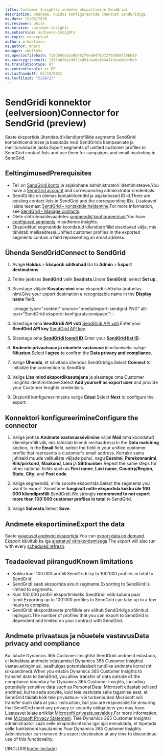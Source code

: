 ```yaml
---
title: Customer Insightsi andmete eksportimine SendGridi
description: Vaadake, kuidas konfigureerida ühendust SendGridiga.
ms.date: 12/08/2020
ms.reviewer: philk
ms.service: customer-insights
ms.subservice: audience-insights
ms.topic: conceptual
author: m-hartmann
ms.author: mhart
manager: shellyha
ms.openlocfilehash: f16d69deb2a0b48270ed04f9b72f03056f20b619
ms.sourcegitcommit: 139548f8a2d0f24d54c4a6c404a743eeeb8ef8e0
ms.translationtype: HT
ms.contentlocale: et-EE
ms.lasthandoff: 02/15/2021
ms.locfileid: "5268727"
---
```

# <a name="connector-for-sendgrid-preview"></a><span data-ttu-id="41356-103">SendGridi konnektor (eelversioon)</span><span class="sxs-lookup"><span data-stu-id="41356-103">Connector for SendGrid (preview)</span></span>

<span data-ttu-id="41356-104">Saate eksportida ühendatud kliendiprofiilide segmente SendGridi kontaktiloenditesse ja kasutada neid SendGridis kampaaniate ja meiliturunduste jaoks.</span><span class="sxs-lookup"><span data-stu-id="41356-104">Export segments of unified customer profiles to SendGrid contact lists and use them for campaigns and email marketing in SendGrid.</span></span> 

## <a name="prerequisites"></a><span data-ttu-id="41356-105">Eeltingimused</span><span class="sxs-lookup"><span data-stu-id="41356-105">Prerequisites</span></span>

-   <span data-ttu-id="41356-106">Teil on [SendGridi konto](https://sendgrid.com/) ja asjakohane administraatori identimisteave.</span><span class="sxs-lookup"><span data-stu-id="41356-106">You have a [SendGrid account](https://sendgrid.com/) and corresponding administrator credentials.</span></span>
-   <span data-ttu-id="41356-107">SendGridis on olemas kontaktiloendid ja asjakohased ID-d.</span><span class="sxs-lookup"><span data-stu-id="41356-107">There are existing contact lists in SendGrid and the corresponding IDs.</span></span> <span data-ttu-id="41356-108">Lisateavet leiate teemast [SendGrid – kontaktide haldamine](https://sendgrid.com/docs/ui/managing-contacts/create-and-manage-contacts/#manage-contacts).</span><span class="sxs-lookup"><span data-stu-id="41356-108">For more information, see [SendGrid - Manage contacts](https://sendgrid.com/docs/ui/managing-contacts/create-and-manage-contacts/#manage-contacts).</span></span>
-   <span data-ttu-id="41356-109">Olete sihtrühmaülevaadetes [segmendid konfigureerinud](segments.md).</span><span class="sxs-lookup"><span data-stu-id="41356-109">You have [configured segments](segments.md) in audience insights.</span></span>
-   <span data-ttu-id="41356-110">Eksporditud segmentide koondatud kliendiprofiilid sisaldavad välja, mis tähistab meiliaadressi.</span><span class="sxs-lookup"><span data-stu-id="41356-110">Unified customer profiles in the exported segments contain a field representing an email address.</span></span>

## <a name="connect-to-sendgrid"></a><span data-ttu-id="41356-111">Ühenda SendGrid</span><span class="sxs-lookup"><span data-stu-id="41356-111">Connect to SendGrid</span></span>

1. <span data-ttu-id="41356-112">Avage **Haldus** > **Ekspordi sihtkohad**.</span><span class="sxs-lookup"><span data-stu-id="41356-112">Go to **Admin** > **Export destinations**.</span></span>

1. <span data-ttu-id="41356-113">Tehke jaotises **SendGrid** valik **Seadista**.</span><span class="sxs-lookup"><span data-stu-id="41356-113">Under **SendGrid**, select **Set up**.</span></span>

1. <span data-ttu-id="41356-114">Sisestage väljale **Kuvatav nimi** oma ekspordi sihtkoha äratuntav nimi.</span><span class="sxs-lookup"><span data-stu-id="41356-114">Give your export destination a recognizable name in the **Display name** field.</span></span>

   :::image type="content" source="media/export-sendgrid.PNG" alt-text="SendGridi ekspordi konfiguratsioonipaan.":::

1. <span data-ttu-id="41356-116">Sisestage oma **SendGridi API võti** [SendGridi API võti](https://sendgrid.com/docs/ui/account-and-settings/api-keys/).</span><span class="sxs-lookup"><span data-stu-id="41356-116">Enter your **SendGrid API key** [SendGrid API key](https://sendgrid.com/docs/ui/account-and-settings/api-keys/).</span></span>

1. <span data-ttu-id="41356-117">Sisestage oma **[SendGridi loendi ID](https://sendgrid.com/docs/ui/managing-contacts/create-and-manage-contacts/#manage-contacts)**.</span><span class="sxs-lookup"><span data-stu-id="41356-117">Enter your **[SendGrid list ID](https://sendgrid.com/docs/ui/managing-contacts/create-and-manage-contacts/#manage-contacts)**.</span></span>

1. <span data-ttu-id="41356-118">**Andmete privaatsuse ja nõuetele vastavuse** kinnitamiseks valige **Nõustun**.</span><span class="sxs-lookup"><span data-stu-id="41356-118">Select **I agree** to confirm the **Data privacy and compliance**.</span></span>

1. <span data-ttu-id="41356-119">Valige **Ühenda**, et käivitada ühendus SendGridiga.</span><span class="sxs-lookup"><span data-stu-id="41356-119">Select **Connect** to initialize the connection to SendGrid.</span></span>

1. <span data-ttu-id="41356-120">Valige **Lisa mind ekspordikasutajana** ja sisestage oma Customer Insightsi identimisteave.</span><span class="sxs-lookup"><span data-stu-id="41356-120">Select **Add yourself as export user** and provide your Customer Insights credentials.</span></span>

1. <span data-ttu-id="41356-121">Ekspordi konfigureerimiseks valige **Edasi**.</span><span class="sxs-lookup"><span data-stu-id="41356-121">Select **Next** to configure the export.</span></span>

## <a name="configure-the-connector"></a><span data-ttu-id="41356-122">Konnektori konfigureerimine</span><span class="sxs-lookup"><span data-stu-id="41356-122">Configure the connector</span></span>

1. <span data-ttu-id="41356-123">Valige jaotise **Andmete vastavusseviimine** väljal **Meil** oma koondatud kliendiprofiili väli, mis tähistab kliendi meiliaadressi.</span><span class="sxs-lookup"><span data-stu-id="41356-123">In the **Data matching** section, in the **Email** field, select the field in your unified customer profile that represents a customer's email address.</span></span> <span data-ttu-id="41356-124">Korrake samu juhiseid muude valikuliste väljade puhul, nagu **Eesnimi**, **Perekonnanimi**, **Riik/piirkond**, **Maakond**, **Linn** ja **Sihtnumber**.</span><span class="sxs-lookup"><span data-stu-id="41356-124">Repeat the same steps for other optional fields such as **First name**, **Last name**, **Country/Region**, **State**, **City**, and **Post code**.</span></span>

1. <span data-ttu-id="41356-125">Valige segmendid, mille soovite eksportida.</span><span class="sxs-lookup"><span data-stu-id="41356-125">Select the segments you want to export.</span></span> <span data-ttu-id="41356-126">Soovitame **tungivalt mitte eksportida kokku üle 100 000 kliendiprofiili** SendGridi.</span><span class="sxs-lookup"><span data-stu-id="41356-126">We strongly **recommend to not export more than 100'000 customer profiles in total** to SendGrid.</span></span> 

1. <span data-ttu-id="41356-127">Valige **Salvesta**.</span><span class="sxs-lookup"><span data-stu-id="41356-127">Select **Save**.</span></span>

## <a name="export-the-data"></a><span data-ttu-id="41356-128">Andmete eksportimine</span><span class="sxs-lookup"><span data-stu-id="41356-128">Export the data</span></span>

<span data-ttu-id="41356-129">Saate [vajadusel andmeid eksportida](export-destinations.md).</span><span class="sxs-lookup"><span data-stu-id="41356-129">You can [export data on demand](export-destinations.md).</span></span> <span data-ttu-id="41356-130">Eksport käivitub ka iga [ajastatud värskendamisega](system.md#schedule-tab).</span><span class="sxs-lookup"><span data-stu-id="41356-130">The export will also run with every [scheduled refresh](system.md#schedule-tab).</span></span>

## <a name="known-limitations"></a><span data-ttu-id="41356-131">Teadaolevad piirangud</span><span class="sxs-lookup"><span data-stu-id="41356-131">Known limitations</span></span>

- <span data-ttu-id="41356-132">Kokku kuni 100 000 profiili SendGridi.</span><span class="sxs-lookup"><span data-stu-id="41356-132">Up to 100'000 profiles in total to SendGrid.</span></span>
- <span data-ttu-id="41356-133">SendGridi saab eksportida ainult segmente.</span><span class="sxs-lookup"><span data-stu-id="41356-133">Exporting to SendGrid is limited to segments.</span></span>
- <span data-ttu-id="41356-134">Kuni 100 000 profiili eksportimiseks SendGridi võib kuluda paar tundi.</span><span class="sxs-lookup"><span data-stu-id="41356-134">Exporting up to 100'000 profiles to SendGrid can take up to a few hours to complete.</span></span> 
- <span data-ttu-id="41356-135">SendGridi eksporditavate profiilide arv sõltub SendGridiga sõlmitud lepingust.</span><span class="sxs-lookup"><span data-stu-id="41356-135">The number of profiles that you can export to SendGrid is dependent and limited on your contract with SendGrid.</span></span>

## <a name="data-privacy-and-compliance"></a><span data-ttu-id="41356-136">Andmete privaatsus ja nõuetele vastavus</span><span class="sxs-lookup"><span data-stu-id="41356-136">Data privacy and compliance</span></span>

<span data-ttu-id="41356-137">Kui lubate Dynamics 365 Customer Insightsil SendGridi andmeid edastada, ei kohaldata andmete edastamisel Dynamics 365 Customer Insightsi vastavustingimusi, sealhulgas potentsiaalselt tundlike andmete korral (nt isikuandmed).</span><span class="sxs-lookup"><span data-stu-id="41356-137">When you enable Dynamics 365 Customer Insights to transmit data to SendGrid, you allow transfer of data outside of the compliance boundary for Dynamics 365 Customer Insights, including potentially sensitive data such as Personal Data.</span></span> <span data-ttu-id="41356-138">Microsoft edastab sellised andmed, kui te seda soovite, kuid teie vastutate selle tagamise eest, et SendGrid täidab kõik teie privaatsus- või turbenõuded.</span><span class="sxs-lookup"><span data-stu-id="41356-138">Microsoft will transfer such data at your instruction, but you are responsible for ensuring that SendGrid meet any privacy or security obligations you may have.</span></span> <span data-ttu-id="41356-139">Lisateavet leiate artiklist [Microsofti privaatsusavaldus](https://go.microsoft.com/fwlink/?linkid=396732).</span><span class="sxs-lookup"><span data-stu-id="41356-139">For more information, see [Microsoft Privacy Statement](https://go.microsoft.com/fwlink/?linkid=396732).</span></span>
<span data-ttu-id="41356-140">Teie Dynamics 365 Customer Insightsi administraator saab selle ekspordisihtkoha igal ajal eemaldada, et lõpetada selle funktsiooni kasutamine.</span><span class="sxs-lookup"><span data-stu-id="41356-140">Your Dynamics 365 Customer Insights Administrator can remove this export destination at any time to discontinue use of this functionality.</span></span>


[!INCLUDE[footer-include](../includes/footer-banner.md)]